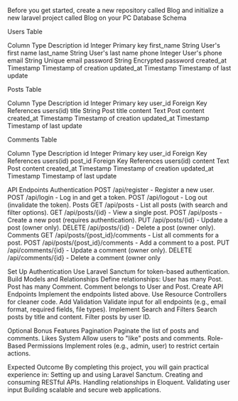Before you get started, create a new repository called Blog and initialize a new laravel project called Blog on your PC
Database Schema

Users Table

Column
Type
Description
id
Integer
Primary key
first_name
String
User's first name
last_name
String
User's last name
phone
Integer
User's phone
email
String
Unique email
password
String
Encrypted password
created_at
Timestamp
Timestamp of creation
updated_at
Timestamp
Timestamp of last update




Posts Table

Column
Type
Description
id
Integer
Primary key
user_id
Foreign Key
References users(id)
title
String
Post title
content
Text
Post content
created_at
Timestamp
Timestamp of creation
updated_at
Timestamp
Timestamp of last update






Comments Table

Column
Type
Description
id
Integer
Primary key
user_id
Foreign Key
References users(id)
post_id
Foreign Key
References users(id)
content
Text
Post content
created_at
Timestamp
Timestamp of creation
updated_at
Timestamp
Timestamp of last update



API Endpoints
Authentication
POST /api/register - Register a new user.
POST /api/login - Log in and get a token.
POST /api/logout - Log out (invalidate the token).
Posts
GET /api/posts - List all posts (with search and filter options).
GET /api/posts/{id} - View a single post.
POST /api/posts - Create a new post (requires authentication).
PUT /api/posts/{id} - Update a post (owner only).
DELETE /api/posts/{id} - Delete a post (owner only).
Comments
GET /api/posts/{post_id}/comments - List all comments for a post.
POST /api/posts/{post_id}/comments - Add a comment to a post.
PUT /api/comments/{id} - Update a comment (owner only).
DELETE /api/comments/{id} - Delete a comment (owner only





Set Up Authentication
Use Laravel Sanctum for token-based authentication.
Build Models and Relationships
Define relationships:
User has many Post.
Post has many Comment.
Comment belongs to User and Post.
Create API Endpoints
Implement the endpoints listed above.
Use Resource Controllers for cleaner code.
Add Validation
Validate input for all endpoints (e.g., email format, required fields, file types).
Implement Search and Filters
Search posts by title and content.
Filter posts by user ID.

Optional Bonus Features
Pagination
Paginate the list of posts and comments.
Likes System
Allow users to "like" posts and comments.
Role-Based Permissions
Implement roles (e.g., admin, user) to restrict certain actions.


Expected Outcome
By completing this project, you will gain practical experience in:
Setting up and using Laravel Sanctum.
Creating and consuming RESTful APIs.
Handling relationships in Eloquent.
Validating user input 
Building scalable and secure web applications.

